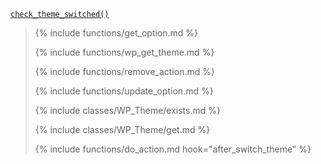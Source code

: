 <p><code><a href="https://developer.wordpress.org/reference/functions/check_theme_switched/">check_theme_switched()</a></code></p>

<blockquote>

{% include functions/get_option.md %}

{% include functions/wp_get_theme.md %}

{% include functions/remove_action.md %}

{% include functions/update_option.md %}

{% include classes/WP_Theme/exists.md %}

{% include classes/WP_Theme/get.md %}

{% include functions/do_action.md hook="after_switch_theme" %}

</blockquote>
